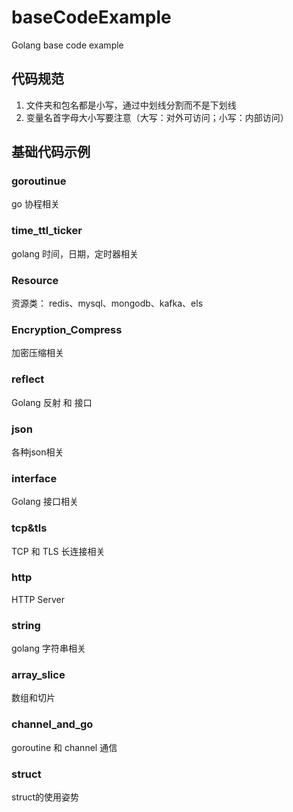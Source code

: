# baseCodeExample
Golang base code example

## 代码规范
1. 文件夹和包名都是小写，通过中划线分割而不是下划线
2. 变量名首字母大小写要注意（大写：对外可访问；小写：内部访问）

## 基础代码示例
### goroutinue
go 协程相关

### time_ttl_ticker
golang 时间，日期，定时器相关

### Resource
资源类： redis、mysql、mongodb、kafka、els

### Encryption_Compress
加密压缩相关

### reflect
Golang 反射 和 接口

### json
各种json相关

### interface
Golang 接口相关

### tcp&tls
TCP 和 TLS 长连接相关

### http
HTTP Server

### string

golang 字符串相关

### array_slice
数组和切片

### channel_and_go
goroutine 和 channel 通信

### struct
struct的使用姿势





